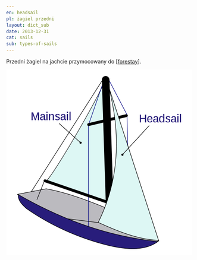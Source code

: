 ```yaml
---
en: headsail
pl: żagiel przedni
layout: dict_sub
date: 2013-12-31
cat: sails
sub: types-of-sails
---
```


Przedni żagiel na jachcie przymocowany do [[forestay](/dict/forestay.html)].
  
![sails](/img/dict/sails.png)
